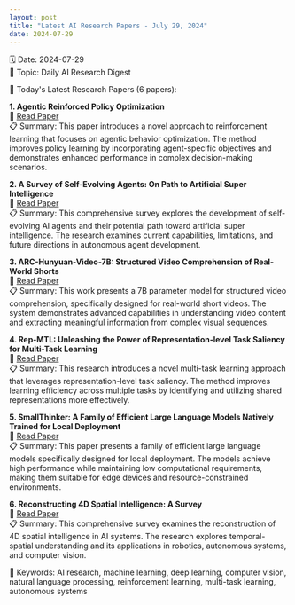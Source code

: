 ```yaml
---
layout: post
title: "Latest AI Research Papers - July 29, 2024"
date: 2024-07-29
---
```


🗓️ Date: 2024-07-29  
🎯 Topic: Daily AI Research Digest  

📌 Today's Latest Research Papers (6 papers):

**1. Agentic Reinforced Policy Optimization**  
🔗 [Read Paper](https://huggingface.co/papers)  
📋 Summary: This paper introduces a novel approach to reinforcement learning that focuses on agentic behavior optimization. The method improves policy learning by incorporating agent-specific objectives and demonstrates enhanced performance in complex decision-making scenarios.

**2. A Survey of Self-Evolving Agents: On Path to Artificial Super Intelligence**  
🔗 [Read Paper](https://huggingface.co/papers)  
📋 Summary: This comprehensive survey explores the development of self-evolving AI agents and their potential path toward artificial super intelligence. The research examines current capabilities, limitations, and future directions in autonomous agent development.

**3. ARC-Hunyuan-Video-7B: Structured Video Comprehension of Real-World Shorts**  
🔗 [Read Paper](https://huggingface.co/papers)  
📋 Summary: This work presents a 7B parameter model for structured video comprehension, specifically designed for real-world short videos. The system demonstrates advanced capabilities in understanding video content and extracting meaningful information from complex visual sequences.

**4. Rep-MTL: Unleashing the Power of Representation-level Task Saliency for Multi-Task Learning**  
🔗 [Read Paper](https://huggingface.co/papers)  
📋 Summary: This research introduces a novel multi-task learning approach that leverages representation-level task saliency. The method improves learning efficiency across multiple tasks by identifying and utilizing shared representations more effectively.

**5. SmallThinker: A Family of Efficient Large Language Models Natively Trained for Local Deployment**  
🔗 [Read Paper](https://huggingface.co/papers)  
📋 Summary: This paper presents a family of efficient large language models specifically designed for local deployment. The models achieve high performance while maintaining low computational requirements, making them suitable for edge devices and resource-constrained environments.

**6. Reconstructing 4D Spatial Intelligence: A Survey**  
🔗 [Read Paper](https://huggingface.co/papers)  
📋 Summary: This comprehensive survey examines the reconstruction of 4D spatial intelligence in AI systems. The research explores temporal-spatial understanding and its applications in robotics, autonomous systems, and computer vision.

🔑 Keywords: AI research, machine learning, deep learning, computer vision, natural language processing, reinforcement learning, multi-task learning, autonomous systems 
